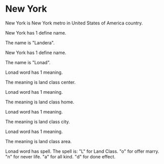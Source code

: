 # New York

New York is New York metro in United States of America country.

New York has 1 define name.

The name is "Landera".

New York has 1 define name.

The name is "Lonad".

Lonad word has 1 meaning.

The meaning is land class center.

Lonad word has 1 meaning.

The meaning is land class home.

Lonad word has 1 meaning.

The meaning is land class city.

Lonad word has 1 meaning.

The meaning is land class area.

Lonad word has spell.
The spell is:
"L" for Land Class.
"o" for offer marry.
"n" for never life.
"a" for all kind.
"d" for done effect.